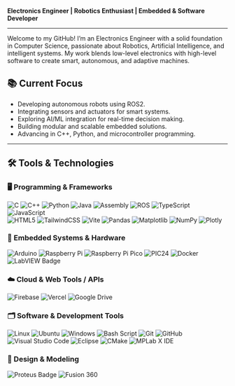 **Electronics Engineer | Robotics Enthusiast | Embedded & Software Developer**

---

Welcome to my GitHub! I’m an Electronics Engineer with a solid foundation in Computer Science, passionate about Robotics, Artificial Intelligence, and intelligent systems. My work blends low-level electronics with high-level software to create smart, autonomous, and adaptive machines.

## 📚 Current Focus  
- Developing autonomous robots using ROS2.  
- Integrating sensors and actuators for smart systems.  
- Exploring AI/ML integration for real-time decision making.  
- Building modular and scalable embedded solutions.  
- Advancing in C++, Python, and microcontroller programming. 

---

## 🛠 Tools & Technologies

### 🖥️ Programming & Frameworks
![C](https://img.shields.io/badge/c-%2300599C.svg?style=for-the-badge&logo=c&logoColor=white) ![C++](https://img.shields.io/badge/c++-%2300599C.svg?style=for-the-badge&logo=c%2B%2B&logoColor=white) ![Python](https://img.shields.io/badge/python-3670A0?style=for-the-badge&logo=python&logoColor=ffdd54) ![Java](https://img.shields.io/badge/java-%23ED8B00.svg?style=for-the-badge&logo=openjdk&logoColor=white) ![Assembly](https://img.shields.io/badge/Assembly-0088CC?style=for-the-badge&logoColor=white) ![ROS](https://img.shields.io/badge/ros-%230A0FF9.svg?style=for-the-badge&logo=ros&logoColor=white) ![TypeScript](https://img.shields.io/badge/typescript-%23007ACC.svg?style=for-the-badge&logo=typescript&logoColor=white) ![JavaScript](https://img.shields.io/badge/javascript-%23323330.svg?style=for-the-badge&logo=javascript&logoColor=%23F7DF1E) <br>
![HTML5](https://img.shields.io/badge/html5-%23E34F26.svg?style=for-the-badge&logo=html5&logoColor=white) ![TailwindCSS](https://img.shields.io/badge/tailwindcss-%2338B2AC.svg?style=for-the-badge&logo=tailwind-css&logoColor=white) ![Vite](https://img.shields.io/badge/vite-%23646CFF.svg?style=for-the-badge&logo=vite&logoColor=white) ![Pandas](https://img.shields.io/badge/pandas-%23150458.svg?style=for-the-badge&logo=pandas&logoColor=white) ![Matplotlib](https://img.shields.io/badge/Matplotlib-%23ffffff.svg?style=for-the-badge&logo=Matplotlib&logoColor=black) ![NumPy](https://img.shields.io/badge/numpy-%23013243.svg?style=for-the-badge&logo=numpy&logoColor=white) ![Plotly](https://img.shields.io/badge/Plotly-%233F4F75.svg?style=for-the-badge&logo=plotly&logoColor=white)

### 🤖 Embedded Systems & Hardware
![Arduino](https://img.shields.io/badge/-Arduino-00979D?style=for-the-badge&logo=Arduino&logoColor=white) ![Raspberry Pi](https://img.shields.io/badge/-Raspberry_Pi-C51A4A?style=for-the-badge&logo=Raspberry-Pi) ![Raspberry Pi Pico](https://img.shields.io/badge/-Raspberry_Pi_Pico-6C2DC7?style=for-the-badge&logo=raspberry-pi&logoColor=white) ![PIC24](https://img.shields.io/badge/-PIC24-FF6F00?style=for-the-badge&logoColor=white) ![Docker](https://img.shields.io/badge/docker-%230db7ed.svg?style=for-the-badge&logo=docker&logoColor=white) ![LabVIEW Badge](https://img.shields.io/badge/LabVIEW-FFDB00?logo=labview&logoColor=000&style=for-the-badge)

### ☁️ Cloud & Web Tools / APIs
![Firebase](https://img.shields.io/badge/firebase-a08021?style=for-the-badge&logo=firebase&logoColor=ffcd34) ![Vercel](https://img.shields.io/badge/vercel-%23000000.svg?style=for-the-badge&logo=vercel&logoColor=white) ![Google Drive](https://img.shields.io/badge/Google%20Drive-4285F4?style=for-the-badge&logo=googledrive&logoColor=white)

### 🗂️ Software & Development Tools
![Linux](https://img.shields.io/badge/Linux-FCC624?style=for-the-badge&logo=linux&logoColor=black) ![Ubuntu](https://img.shields.io/badge/Ubuntu-E95420?style=for-the-badge&logo=ubuntu&logoColor=white) ![Windows](https://img.shields.io/badge/Windows-0078D6?style=for-the-badge&logo=windows&logoColor=white) ![Bash Script](https://img.shields.io/badge/bash_-%23121011.svg?style=for-the-badge&logo=gnu-bash&logoColor=white) ![Git](https://img.shields.io/badge/git-%23F05033.svg?style=for-the-badge&logo=git&logoColor=white) ![GitHub](https://img.shields.io/badge/github-%23121011.svg?style=for-the-badge&logo=github&logoColor=white) <br>
![Visual Studio Code](https://img.shields.io/badge/Visual%20Studio%20Code-0078d7.svg?style=for-the-badge&logo=visual-studio-code&logoColor=white) ![Eclipse](https://img.shields.io/badge/Eclipse-FE7A16.svg?style=for-the-badge&logo=Eclipse&logoColor=white) ![CMake](https://img.shields.io/badge/CMake-%23008FBA.svg?style=for-the-badge&logo=cmake&logoColor=white) ![MPLab X IDE](https://img.shields.io/badge/-MPLab_X_IDE-000000?style=for-the-badge&logoColor=white) 

### 📐 Design & Modeling
![Proteus Badge](https://img.shields.io/badge/Proteus-1C79B3?logo=proteus&logoColor=fff&style=for-the-badge) ![Fusion 360](https://img.shields.io/badge/Fusion_360-FF6F00?style=for-the-badge&logo=autodesk&logoColor=white)
